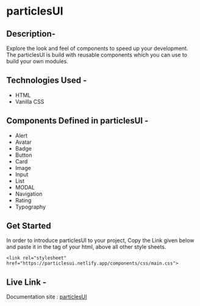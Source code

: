 # particlesUI

## Description- 

Explore the look and feel of components to speed up your development. The particlesUI is build with reusable components which you can use to build your own modules.

## Technologies Used -

 - HTML
 - Vanilla CSS
 
 ## Components Defined in particlesUI - 
 
- Alert
- Avatar
- Badge
- Button
- Card
- Image
- Input
- List
- MODAL
- Navigation
- Rating
- Typography

## Get Started

  In order to introduce particlesUI to your project, Copy the Link given below and paste it in the <head> tag of your html, above all other style sheets.
  
   ```<link rel="stylesheet" href="https://particlesui.netlify.app/components/css/main.css"> ```
   
## Live Link - 

   Documentation site : [particlesUI](https://particlesui.netlify.app/home/home.html)
 
